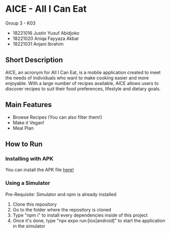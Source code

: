 # AICE - All I Can Eat
Group 3 - K03
- 18221016 Justin Yusuf Abidjoko
- 18221020 Aniqa Fayyaza Akbar
- 18221031 Anjani Ibrahim

## Short Description
AICE, an acronym for All I Can Eat, is a mobile application created to meet the needs of individuals who want to make cooking easier and more enjoyable. With a large number of recipes available, AICE allows users to discover recipes to suit their food preferences, lifestyle and dietary goals.

## Main Features
- Browse Recipes (You can also filter them!)
- Make it Vegan!
- Meal Plan

## How to Run

### Installing with APK
You can install the APK file [here!](https://expo.dev/accounts/justinjya/projects/AICE/builds/a325493a-6162-4561-bad3-635be010d825)

### Using a Simulator
Pre-Requisite: Simulator and npm is already installed
1. Clone this repository
2. Go to the folder where the repository is cloned
4. Type "npm i" to install every dependencies inside of this project
5. Once it's done, type "npx expo run:[ios|android]" to start the application in the simulator
